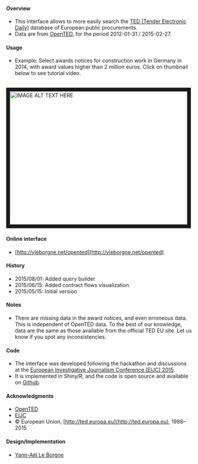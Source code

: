 #### Overview

* This interface allows to more easily search the [TED (Tender Electronic Daily)](http://ted.europa.eu/) database of European public procurements.
* Data are from [OpenTED](http://ted.openspending.org/), for the period 2012-01-31 / 2015-02-27. 

#### Usage 

* Example: Select awards notices for construction work in Germany in 2014, with award values higher than 2 million euros. Click on thumbnail below to see tutorial video.
<br>
<a href="http://www.dailymotion.com/video/x30u8db_open-ted-browsing-interface" target="_blank"><img src="http://www.dailymotion.com/thumbnail/video/x30u8db_open-ted-browsing-interface" 
alt="IMAGE ALT TEXT HERE" width="480" height="360" border="10" align="center"/></a>

#### Online interface 

* [http://yleborgne.net/opented](http://yleborgne.net/opented)

#### History

* 2015/08/01: Added query builder
* 2015/06/15: Added contract flows visualization
* 2015/05/15: Initial version

#### Notes
* There are missing data in the award notices, and even erroneous data. This is independent of OpenTED data. To the best of our knowledge, data are the same as those available from the official TED EU site. Let us know if you spot any inconsistencies.

#### Code

* The interface was developed following the hackathon and discussions at the [European Investigative Journalism Conference (EIJC) 2015](http://www.journalismfund.eu/EIJC15).
* It is implemented in Shiny/R, and the code is open source and available on [Github](https://github.com/Yannael/OpenTED). 

#### Acknowledgments

* [OpenTED](http://ted.openspending.org)
* [EIJC](http://www.journalismfund.eu/EIJC15)
* © European Union, [http://ted.europa.eu](http://ted.europa.eu), 1998–2015

#### Design/Implementation

* [Yann-Aël Le Borgne](http://www.ulb.ac.be/di/map/yleborgn/)

